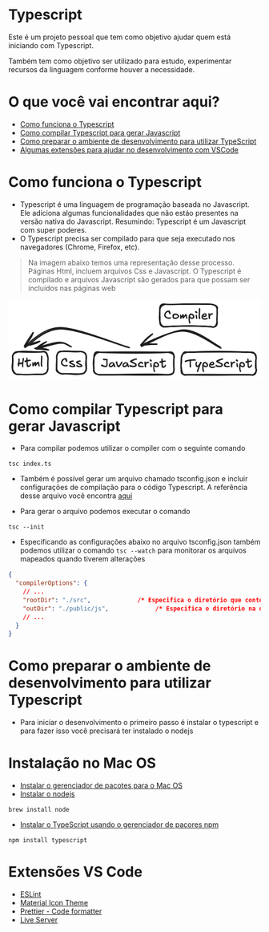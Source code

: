 # Typescript

Este é um projeto pessoal que tem como objetivo ajudar quem está iniciando com Typescript.

Também tem como objetivo ser utilizado para estudo, experimentar recursos da linguagem conforme houver a necessidade.

# O que você vai encontrar aqui?

- [Como funciona o Typescript](#como-funciona-o-typescript)
- [Como compilar Typescript para gerar Javascript](#como-compilar-typescript-para-gerar-javascript)
- [Como preparar o ambiente de desenvolvimento para utilizar TypeScript](#como-preparar-o-ambiente-de-desenvolvimento-para-utilizar-typescript)
- [Algumas extensões para ajudar no desenvolvimento com VSCode](#extensões-vs-code)

# Como funciona o Typescript

- Typescript é uma linguagem de programação baseada no Javascript. Ele adiciona algumas funcionalidades que não estáo presentes na versão nativa do Javascript. Resumindo: Typescript é um Javascript com super poderes.
- O Typescript precisa ser compilado para que seja executado nos navegadores (Chrome, Firefox, etc).

> Na imagem abaixo temos uma representação desse processo. Páginas Html, incluem arquivos Css e Javascript. O Typescript é compilado e arquivos Javascript são gerados para que possam ser incluídos nas páginas web

![como-funciona-typescript.png](./docs/como-funciona-typescript.png)

# Como compilar Typescript para gerar Javascript

- Para compilar podemos utilizar o compiler com o seguinte comando

```shell
tsc index.ts
```

- Também é possível gerar um arquivo chamado tsconfig.json e incluir configurações de compilação para o código Typescript. A referência desse arquivo você encontra [aqui](https://www.typescriptlang.org/tsconfig/)

- Para gerar o arquivo podemos executar o comando

```shell
tsc --init
```

- Especificando as configurações abaixo no arquivo tsconfig.json também podemos utilizar o comando `tsc --watch` para monitorar os arquivos mapeados quando tiverem alterações

```json
{
  "compilerOptions": {
    // ...
    "rootDir": "./src",             /* Especifica o diretório que contém os códigos Typescript */
    "outDir": "./public/js",             /* Especifica o diretório na qual os arquivos compilados serão criados */
    // ...
  }
}
```

# Como preparar o ambiente de desenvolvimento para utilizar Typescript

- Para iniciar o desenvolvimento o primeiro passo é instalar o typescript e para fazer isso você precisará ter instalado o nodejs

# Instalação no Mac OS

- [Instalar o gerenciador de pacotes para o Mac OS](https://brew.sh)
- [Instalar o nodejs](https://formulae.brew.sh/formula/node#default)

```shell
brew install node
```

- [Instalar o TypeScript usando o gerenciador de pacores npm](https://www.typescriptlang.org/download/)

```shell
npm install typescript 
```

# Extensões VS Code

- [ESLint](https://marketplace.visualstudio.com/items?itemName=dbaeumer.vscode-eslint)
- [Material Icon Theme](https://marketplace.visualstudio.com/items?itemName=PKief.material-icon-theme)
- [Prettier - Code formatter](https://marketplace.visualstudio.com/items?itemName=esbenp.prettier-vscode)
- [Live Server](https://marketplace.visualstudio.com/items?itemName=ritwickdey.LiveServer)